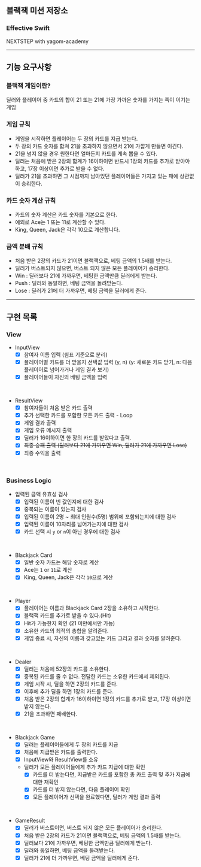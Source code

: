 ## 블랙잭 미션 저장소
### Effective Swift
NEXTSTEP with yagom-academy

---
## 기능 요구사항

### 블랙잭 게임이란?
딜러와 플레이어 중 카드의 합이 21 또는 21에 가장 가까운 숫자를 가지는 쪽이 이기는 게임

### 게임 규칙
- 게임을 시작하면 플레이어는 두 장의 카드를 지급 받는다.
- 두 장의 카드 숫자를 합쳐 21을 초과하지 않으면서 21에 가깝게 만들면 이긴다.
- 21을 넘지 않을 경우 원한다면 얼마든지 카드를 계속 뽑을 수 있다.
- 딜러는 처음에 받은 2장의 합계가 16이하이면 반드시 1장의 카드를 추가로 받아야 하고, 17장 이상이면 추가로 받을 수 없다.
- 딜러가 21을 초과하면 그 시점까지 남아있던 플레이어들은 가지고 있는 패에 상관없이 승리한다.

### 카드 숫자 계산 규칙
- 카드의 숫자 계산은 카드 숫자를 기본으로 한다.
- 예외로 Ace는 1 또는 11로 계산할 수 있다.
- King, Queen, Jack은 각각 10으로 계산합니다.

### 금액 분배 규칙
- 처음 받은 2장의 카드가 21이면 블랙잭으로, 베팅 금액의 1.5배를 받는다.
- 딜러가 버스트되지 않으면, 버스트 되지 않은 모든 플레이어가 승리한다.
- Win : 딜러보다 21에 가까우면, 베팅한 금액만큼 딜러에게 받는다.
- Push : 딜러와 동일하면, 베팅 금액을 돌려받는다.
- Lose : 딜러가 21에 더 가까우면, 베팅 금액을 딜러에게 준다.

---

## 구현 목록
### View
- InputView
    - [x] 참여자 이름 입력 (쉼표 기준으로 분리)
    - [x] 플레이어별 카드를 더 받을지 선택값 입력 (y, n)
          (y: 새로운 카드 받기, n: 다음 플레이어로 넘어가거나 게임 결과 보기)
    - [x] 플레이어들이 자신의 베팅 금액을 입력

<br>

- ResultView
    - [x] 참여자들이 처음 받은 카드 출력
    - [x] 추가 선택한 카드를 포함한 모든 카드 출력 - Loop
    - [x] 게임 결과 출력
    - [x] 게임 오류 메시지 출력
    - [x] 딜러가 16이하이면 한 장의 카드를 받았다고 출력.
    - [x] ~~최종 승패 출력 (딜러보다 21에 가까우면 Win, 딜러가 21에 가까우면 Lose)~~
    - [x] 최종 수익을 출력
<br>

### Business Logic
- 입력된 금액 유효성 검사
    - [x] 입력된 이름이 빈 값인지에 대한 검사
    - [x] 중복되는 이름이 있는지 검사
    - [x] 입력된 이름이 2명 ~ 최대 인원수(5명) 범위에 포함되는지에 대한 검사
    - [x] 입력된 이름이 10자리를 넘어가는지에 대한 검사
    - [x] 카드 선택 시 `y` or `n`이 아닌 경우에 대한 검사

<br>

- Blackjack Card
    - [x] 일반 숫자 카드는 해당 숫자로 계산
    - [x] Ace는 `1` or `11`로 계산
    - [x] King, Queen, Jack은 각각 `10`으로 계산

<br>

- Player
    - [x] 플레이어는 이름과 Blackjack Card 2장을 소유하고 시작한다.
    - [x] 블랙잭 카드를 추가로 받을 수 있다.(Hit)
    - [x] Hit가 가능한지 확인 (21 미만에서만 가능)
    - [x] 소유한 카드의 최적의 총합을 알려준다.
    - [x] 게임 종료 시, 자신의 이름과 갖고있는 카드 그리고 결과 숫자를 알려준다.

<br>

- Dealer
    - [x] 딜러는 처음에 52장의 카드를 소유한다.
    - [x] 중복된 카드를 줄 수 없다. 전달한 카드는 소유한 카드에서 제외된다.
    - [x] 게임 시작 시, 딜을 하면 2장의 카드를 준다.
    - [x] 이후에 추가 딜을 하면 1장의 카드를 준다.
    - [x] 처음 받은 2장의 합계가 16이하이면 1장의 카드를 추가로 받고, 17장 이상이면 받지 않는다.
    - [x] 21을 초과하면 패배한다.

<br>

- Blackjack Game
    - [x] 딜러는 플레이어들에게 두 장의 카드를 지급
    - [x] 처음에 지급받은 카드를 출력한다.
    - [x] InputView와 ResultView를 소유
    -  딜러가 모든 플레이어들에게 추가 카드 지급에 대한 확인
        - [x] 카드를 더 받는다면, 지급받은 카드를 포함한 총 카드 출력 및 추가 지급에 대한 재확인
        - [x] 카드를 더 받지 않는다면, 다음 플레이어 확인
        - [x] 모든 플레이어가 선택을 완료했다면, 딜러가 게임 결과 출력

<br>

- GameResult
    - [x] 딜러가 버스트이면, 버스트 되지 않은 모든 플레이어가 승리한다.
    - [x] 처음 받은 2장의 카드가 21이면 블랙잭으로, 베팅 금액의 1.5배를 받는다.
    - [x] 딜러보다 21에 가까우면, 베팅한 금액만큼 딜러에게 받는다.
    - [x] 딜러와 동일하면, 베팅 금액을 돌려받는다.
    - [x] 딜러가 21에 더 가까우면, 베팅 금액을 딜러에게 준다.